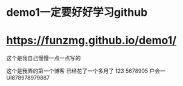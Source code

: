 # demo1一定要好好学习github


# https://funzmg.github.io/demo1/

这个是我自己慢慢一点一点写的

这个是我弄的第一个博客
已经花了一个多月了
123
5678905
户会一
UI878978979887
